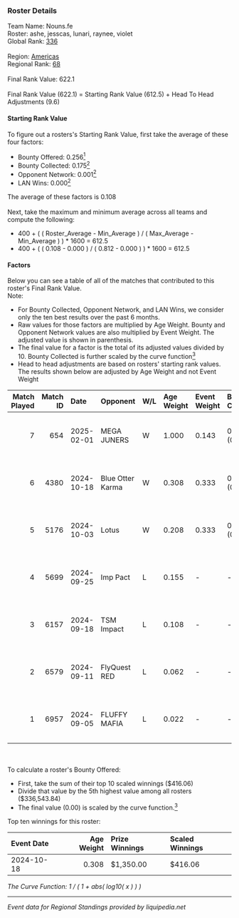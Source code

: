 ### Roster Details<br />
Team Name: Nouns.fe<br />
Roster: ashe, jesscas, lunari, raynee, violet<br />
Global Rank: [336](../../standings_global_2025_03_01.md)<br />
<br />
Region: [Americas]( ../../standings_americas_2025_03_01.md)<br />
Regional Rank: [68]( ../../standings_americas_2025_03_01.md)<br />
<br />
Final Rank Value:  622.1<br />
<br />
Final Rank Value (622.1) = Starting Rank Value (612.5) + Head To Head Adjustments (9.6)<br />

#### Starting Rank Value<br />
To figure out a rosters's Starting Rank Value, first take the average of these four factors:<br />
- Bounty Offered: 0.256[<sup>1</sup>](#table2)
- Bounty Collected: 0.175[<sup>2</sup>](#table1)
- Opponent Network: 0.001[<sup>2</sup>](#table1)
- LAN Wins: 0.000[<sup>2</sup>](#table1)

The average of these factors is 0.108<br />
<br />
Next, take the maximum and minimum average across all teams and compute the following:<br />
- 400 + ( ( Roster_Average - Min_Average ) / ( Max_Average - Min_Average ) ) * 1600 = 612.5
- 400 + ( ( 0.108 - 0.000 ) / ( 0.812 - 0.000 ) ) * 1600 = 612.5


#### Factors<br />
Below you can see a table of all of the matches that contributed to this roster's Final Rank Value.<br />
Note:<br />

- For Bounty Collected, Opponent Network, and LAN Wins, we consider only the ten best results over the past 6 months.
- Raw values for those factors are multiplied by Age Weight. Bounty and Opponent Network values are also multiplied by Event Weight. The adjusted value is shown in parenthesis.
- The final value for a factor is the total of its adjusted values divided by 10. Bounty Collected is further scaled by the curve function[<sup>3</sup>](#curveFunction)
- Head to head adjustments are based on rosters' starting rank values. The results shown below are adjusted by Age Weight and not Event Weight
<span id="table1"></span><br />


| Match Played | Match ID | Date       | Opponent         | W/L | Age Weight | Event Weight | Bounty Collected | Opponent Network | LAN Wins  | H2H Adj. | Roster                                   |
| -: | -: | :- | :- | :- | :- | :- | :- | :- | :- | -: | :- |
|            7 |      654 | 2025-02-01 | MEGA JUNERS      | W   | 1.000      | 0.143        | 0.000 (0.000)    | 0.051 (0.007)    | 0 (0.000) |     7.05 | ashe, jesscas, lunari, raynee, violet    |
|            6 |     4380 | 2024-10-18 | Blue Otter Karma | W   | 0.308      | 0.333        | 0.001 (0.000)    | 0.007 (0.001)    | 0 (0.000) |     4.67 | ashe, jesscas, katalyyst, lunari, raynee |
|            5 |     5176 | 2024-10-03 | Lotus            | W   | 0.208      | 0.333        | 0.001 (0.000)    | 0.004 (0.000)    | 0 (0.000) |     3.16 | ashe, jesscas, katalyyst, lunari, raynee |
|            4 |     5699 | 2024-09-25 | Imp Pact         | L   | 0.155      | -            | -                | -                | -         |    -2.40 | ashe, jesscas, katalyyst, lunari, raynee |
|            3 |     6157 | 2024-09-18 | TSM Impact       | L   | 0.108      | -            | -                | -                | -         |    -1.68 | ashe, jesscas, katalyyst, lunari, raynee |
|            2 |     6579 | 2024-09-11 | FlyQuest RED     | L   | 0.062      | -            | -                | -                | -         |    -0.88 | ashe, jesscas, katalyyst, lunari, raynee |
|            1 |     6957 | 2024-09-05 | FLUFFY MAFIA     | L   | 0.022      | -            | -                | -                | -         |    -0.34 | ashe, Chowdzz, jesscas, lunari, raynee   |

<br />
<span id="table2"></span><br />
To calculate a roster's Bounty Offered:<br />

- First, take the sum of their top 10 scaled winnings ($416.06)
- Divide that value by the 5th highest value among all rosters ($336,543.84)
- The final value (0.00) is scaled by the curve function.[<sup>3</sup>](#curveFunction)

Top ten winnings for this roster:<br />

| Event Date | Age Weight | Prize Winnings | Scaled Winnings |
| :- | -: | :- | :- |
| 2024-10-18 |      0.308 | $1,350.00      | $416.06         |


<span id="curveFunction"></span>_The Curve Function: 1 / ( 1 + abs( log10( x ) ) )_<br />

---
_Event data for Regional Standings provided by liquipedia.net_<br />
